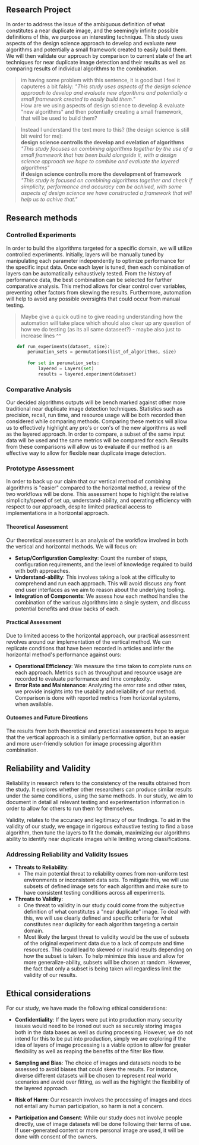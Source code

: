 ## Research Project

In order to address the issue of the ambiguous definition of what constitutes a near duplicate image, and the seemingly infinite possible definitions of this, we purpose an interesting technique. This study uses aspects of the design science approach to develop and evaluate new algorithms and potentially a small framework created to easily build them. We will then validate our approach by comparison to current state of the art techniques for near duplicate image detection and their results as well as comparing results of individual algorithms to the combination.

>im having some problem with this sentence, it is good but I feel it caputeres a bit falsly: *"This study uses aspects of the design science approach to develop and evaluate new algorithms and potentially a small framework created to easily build them."*\
How are we using aspects of design science to develop & evaluate "new algorithms"
and then potentially creating a small framework, that will be used to build them?

>Instead I understand the text more to this? (the design science is still bit weird for me):\
**design science controlls the develop and evelation of algorithms**
*"This study focuses on combining algorithms together by the use of a small framework that has been build alongside it, with a design science approach we hope to combine and evaluate the layered algorithms"*\
**if design science controlls more the development of framework**
*"This study is focused on combining algorithms together and check if simplicity, performance and accuracy can be achived, with some aspects of design science we have constructed a framework that will help us to achive that."*

## Research methods

### Controlled Experiments

In order to build the algorithms targeted for a specific domain, we will utilize controlled experiments. Initially, layers will be manually tuned by manipulating each parameter independently to optimize performance for the specific input data. Once each layer is tuned, then each combination of layers can be automatically exhaustively tested. From the history of performance data, the best combination can be selected for further comparative analysis. This method allows for clear control over variables, preventing other factors from skewing the results. Furthermore, automation will help to avoid any possible oversights that could occur from manual testing.

> Maybe give a quick outline to give reading understanding how the automation will take place which should also clear up any question of how we do testing (as its all same dataseet?) - maybe also just to increase lines ^^

```python
	def run_experiments(dataset, size):
		perumation_sets = permutations(list_of_algorithms, size)
		
		for set in perumation_sets:
			layered = Layers(set)
			results = layered.experiment(dataset)
```
### Comparative Analysis

Our decided algorithms outputs will be bench marked against other more traditional near duplicate image detection techniques. Statistics such as precision, recall, run time, and resource usage will be both recorded then considered while comparing methods. Comparing these metrics will allow us to effectively highlight any pro's or con's of the new algorithms as well as the layered approach. In order to compare, a subset of the same input data will be used and the same metrics will be compared for each. Results from these comparisons will allow us to evaluate if our method is an effective way to allow for flexible near duplicate image detection.

### Prototype Assessment

In order to back up our claim that our vertical method of combining algorithms is "easier" compared to the horizontal method, a review of the two workflows will be done. This assessment hope to highlight the relative simplicity/speed of set up, understand-ability, and operating efficiency with respect to our approach, despite limited practical access to implementations in a horizontal approach.

#### **Theoretical Assessment**

Our theoretical assessment is an analysis of the workflow involved in both the vertical and horizontal methods. We will focus on:
- **Setup/Configuration Complexity**: Count the number of steps, configuration requirements, and the level of knowledge required to build with both approaches.
- **Understand-ability**: This involves taking a look at the difficulty to comprehend and run each approach. This will avoid discuss any front end user interfaces as we aim to reason about the underlying tooling.
- **Integration of Components**: We assess how each method handles the combination of the various algorithms into a single system, and discuss potential benefits and draw backs of each.

#### **Practical Assessment**

Due to limited access to the horizontal approach, our practical assessment revolves around our implementation of the vertical method. We can replicate conditions that have been recorded in articles and infer the horizontal method's performance against ours:
- **Operational Efficiency**: We measure the time taken to complete runs on each approach. Metrics such as throughput and resource usage are recorded to evaluate performance and time complexity.
- **Error Rate and Maintenance**: Analyzing the error rate and other rates, we provide insights into the usability and reliability of our method. Comparison is done with reported metrics from horizontal systems, when available.

#### **Outcomes and Future Directions**

The results from both theoretical and practical assessments hope to argue that the vertical approach is a similarly performative option, but an easier and more user-friendly solution for image processing algorithm combination.

## Reliability and Validity

Reliability in research refers to the consistency of the results obtained from the study. It explores whether other researchers can produce similar results under the same conditions, using the same methods. In our study, we aim to document in detail all relevant testing and experimentation information in order to allow for others to run them for themselves.

Validity, relates to the accuracy and legitimacy of our findings. To aid in the validity of our study, we engage in rigorous exhaustive testing to find a base algorithm, then tune the layers to fit the domain, maximizing our algorithms ability to identify near duplicate images while limiting wrong classifications.

### Addressing Reliability and Validity Issues

- **Threats to Reliability**: 
	- The main potential threat to reliability comes from non-uniform test environments or inconsistent data sets. To mitigate this, we will use subsets of defined image sets for each algorithm and make sure to have consistent testing conditions across all experiments.
- **Threats to Validity**: 
	- One threat to validity in our study could come from the subjective definition of what constitutes a "near duplicate" image. To deal with this, we will use clearly defined and specific criteria for what constitutes near duplicity for each algorithm targeting a certain domain.
	- Most likely the largest threat to validity would be the use of subsets of the original experiment data due to a lack of compute and time resources. This could lead to skewed or invalid results depending on how the subset is taken. To help minimize this issue and allow for more generalize-ability, subsets will be chosen at random. However, the fact that only a subset is being taken will regardless limit the validity of our results.
	
## Ethical considerations

For our study, we have made the following ethical considerations:

- **Confidentiality**: If the layers were put into production many security issues would need to be ironed out such as securely storing images both in the data bases as well as during processing. However, we do not intend for this to be put into production, simply we are exploring if the idea of layers of image processing is a viable option to allow for greater flexibility as well as reaping the benefits of the filter like flow.

- **Sampling and Bias**: The choice of images and datasets needs to be assessed to avoid biases that could skew the results. For instance, diverse different datasets will be chosen to represent real world scenarios and avoid over fitting, as well as the highlight the flexibility of the layered approach.

- **Risk of Harm**: Our research involves the processing of images and does not entail any human participation, so harm is not a concern.

- **Participation and Consent**: While our study does not involve people directly, use of image datasets will be done following their terms of use. If user-generated content or more personal image are used, it will be done with consent of the owners.